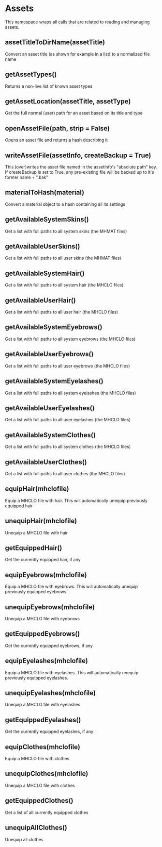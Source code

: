 # Assets

This namespace wraps all calls that are related to reading and managing assets.

## assetTitleToDirName(assetTitle)

Convert an asset title (as shown for example in a list) to a normalized file name

## getAssetTypes()

Returns a non-live list of known asset types

## getAssetLocation(assetTitle, assetType)

Get the full normal (user) path for an asset based on its title and type

## openAssetFile(path, strip = False)

Opens an asset file and returns a hash describing it

## writeAssetFile(assetInfo, createBackup = True)

This (over)writes the asset file named in the assetInfo's "absolute path" key. If createBackup is set to True, any pre-existing file will be backed up to it's former name + ".bak"

## materialToHash(material)

Convert a material object to a hash containing all its settings

## getAvailableSystemSkins()

Get a list with full paths to all system skins (the MHMAT files)

## getAvailableUserSkins()

Get a list with full paths to all user skins (the MHMAT files)

## getAvailableSystemHair()

Get a list with full paths to all system hair (the MHCLO files)

## getAvailableUserHair()

Get a list with full paths to all user hair (the MHCLO files)

## getAvailableSystemEyebrows()

Get a list with full paths to all system eyebrows (the MHCLO files)

## getAvailableUserEyebrows()

Get a list with full paths to all user eyebrows (the MHCLO files)

## getAvailableSystemEyelashes()

Get a list with full paths to all system eyelashes (the MHCLO files)

## getAvailableUserEyelashes()

Get a list with full paths to all user eyelashes (the MHCLO files)

## getAvailableSystemClothes()

Get a list with full paths to all system clothes (the MHCLO files)

## getAvailableUserClothes()

Get a list with full paths to all user clothes (the MHCLO files)

## equipHair(mhclofile)

Equip a MHCLO file with hair. This will automatically unequip previously equipped hair.

## unequipHair(mhclofile)

Unequip a MHCLO file with hair

## getEquippedHair()

Get the currently equipped hair, if any

## equipEyebrows(mhclofile)

Equip a MHCLO file with eyebrows. This will automatically unequip previously equipped eyebrows.

## unequipEyebrows(mhclofile)

Unequip a MHCLO file with eyebrows

## getEquippedEyebrows()

Get the currently equipped eyebrows, if any

## equipEyelashes(mhclofile)

Equip a MHCLO file with eyelashes. This will automatically unequip previously equipped eyelashes.

## unequipEyelashes(mhclofile)

Unequip a MHCLO file with eyelashes

## getEquippedEyelashes()

Get the currently equipped eyelashes, if any

## equipClothes(mhclofile)

Equip a MHCLO file with clothes

## unequipClothes(mhclofile)

Unequip a MHCLO file with clothes

## getEquippedClothes()

Get a list of all currently equipped clothes

## unequipAllClothes()

Unequip all clothes

